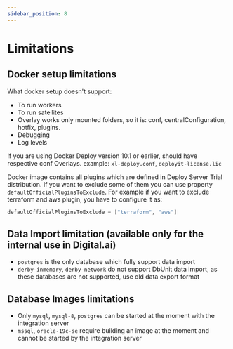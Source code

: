 ```yaml
---
sidebar_position: 8
---
```


# Limitations

## Docker setup limitations

What docker setup doesn't support:

* To run workers
* To run satellites
* Overlay works only mounted folders, so it is: conf, centralConfiguration, hotfix, plugins.
* Debugging
* Log levels

If you are using Docker Deploy version 10.1 or earlier, should have respective conf Overlays.
example: `xl-deploy.conf`, `deployit-license.lic`

Docker image contains all plugins which are defined in Deploy Server Trial distribution.
If you want to exclude some of them you can use property `defaultOfficialPluginsToExclude`.
For example if you want to exclude terraform and aws plugin, you have to configure it as: 

```groovy
defaultOfficialPluginsToExclude = ["terraform", "aws"]
```

## Data Import limitation (available only for the internal use in Digital.ai)

* `postgres` is the only database which fully support data import
* `derby-inmemory`, `derby-network` do not support DbUnit data import, 
as these databases are not supported, use old data export format

## Database Images limitations
* Only  `mysql`, `mysql-8`, `postgres` can be started at the moment with the integration server
* `mssql`, `oracle-19c-se` require building an image at the moment and cannot be started by the integration server

